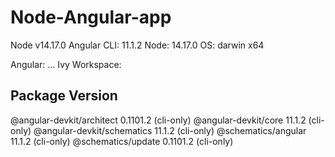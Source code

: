 # Node-Angular-app


Node v14.17.0
Angular CLI: 11.1.2
Node: 14.17.0
OS: darwin x64

Angular: 
... 
Ivy Workspace: 

Package                      Version
------------------------------------------------------
@angular-devkit/architect    0.1101.2 (cli-only)
@angular-devkit/core         11.1.2 (cli-only)
@angular-devkit/schematics   11.1.2 (cli-only)
@schematics/angular          11.1.2 (cli-only)
@schematics/update           0.1101.2 (cli-only)
